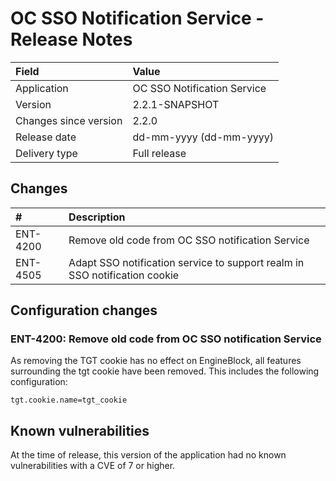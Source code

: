 # OC SSO Notification Service - Release Notes

| Field                     | Value                       |
|:--------------------------|:----------------------------|
| Application               | OC SSO Notification Service |
| Version                   | 2.2.1-SNAPSHOT              |
| Changes since version     | 2.2.0                       |
| Release date              | dd-mm-yyyy (dd-mm-yyyy)     |
| Delivery type             | Full release                |

## Changes

| #        | Description                                                                |
|:---------|:---------------------------------------------------------------------------|
| ENT-4200 | Remove old code from OC SSO notification Service                           |
| ENT-4505 | Adapt SSO notification service to support realm in SSO notification cookie |

## Configuration changes

### ENT-4200: Remove old code from OC SSO notification Service
As removing the TGT cookie has no effect on EngineBlock, all features surrounding the tgt cookie have been removed.
This includes the following configuration:

    tgt.cookie.name=tgt_cookie

## Known vulnerabilities

At the time of release, this version of the application had no known vulnerabilities with a CVE of 7 or higher.
